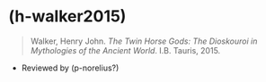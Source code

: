 # (h-walker2015)
> Walker, Henry John. *The Twin Horse Gods: The Dioskouroi in Mythologies of the Ancient World*. I.B. Tauris, 2015. 
- Reviewed by (p-norelius?)